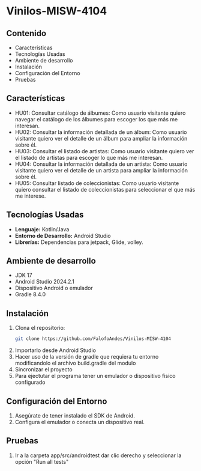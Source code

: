 # Vinilos-MISW-4104

## Contenido

- Características
- Tecnologías Usadas
- Ambiente de desarrollo
- Instalación
- Configuración del Entorno
- Pruebas


## Características

- HU01: Consultar catálogo de álbumes: Como usuario visitante quiero navegar el catálogo de los álbumes para escoger los que más me interesan.
- HU02: Consultar la información detallada de un álbum: Como usuario visitante quiero ver el detalle de un álbum para ampliar la información sobre él.
- HU03:	Consultar el listado de artistas: Como usuario visitante quiero ver el listado de artistas para escoger lo que más me interesan.
- HU04:	Consultar la información detallada de un artista: Como usuario visitante quiero ver el detalle de un artista para ampliar la información sobre él.
- HU05:	Consultar listado de coleccionistas: Como usuario visitante quiero consultar el listado de coleccionistas para seleccionar el que más me interese.


## Tecnologías Usadas

- **Lenguaje:** Kotlin/Java
- **Entorno de Desarrollo:** Android Studio
- **Librerías:** Dependencias para jetpack, Glide, volley.

## Ambiente de desarrollo

- JDK 17
- Android Studio 2024.2.1
- Dispositivo Android o emulador
- Gradle 8.4.0

## Instalación

1. Clona el repositorio:
   ```bash
   git clone https://github.com/FalofoAndes/Vinilos-MISW-4104
2. Importarlo desde Android Studio
3. Hacer uso de la versión de gradle que requiera tu entorno modificandolo el archivo build.gradle del modulo
4. Sincronizar el proyecto
5. Para ejectutar el programa tener un emulador o dispositivo fisico configurado

## Configuración del Entorno
1. Asegúrate de tener instalado el SDK de Android.
2. Configura el emulador o conecta un dispositivo real.

## Pruebas
1. Ir a la carpeta app/src/androidtest dar clic derecho y seleccionar la opción "Run all tests"